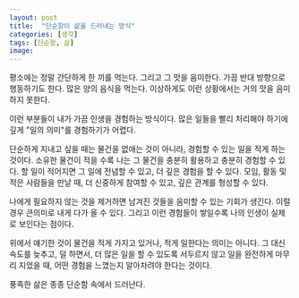 ```yaml
---
layout: post
title:  "단순함이 삶을 드러내는 방식"
categories: [생각]
tags: [단순함, 삶]
image: 
---
```


평소에는 정말 간단하게 한 끼를 먹는다. 그리고 그 맛을 음미한다.
가끔 반대 방향으로 행동하기도 한다. 많은 양의 음식을 먹는다. 이상하게도 이런 상황에서는 거의 맛을 음미하지 못한다.

이런 부분들이 내가 가끔 인생을 경험하는 방식이다. 많은 일들을 빨리 처리해야 하기에 깊게 "일의 의미"를 경험하기가 어렵다.

단순하게 지내고 싶을 때는 물건을 없애는 것이 아니라, 경험할 수 있는 일을 적게 하는 것이다.
소유한 물건이 적을 수록 나는 그 물건을 충분히 활용하고 충분히 경험할 수 있다.
할 일이 적어지면 그 일에 전념할 수 있고, 더 깊은 경험을 할 수 있다.
모임, 활동 및 적은 사람들을 만날 때, 더 신중하게 참여할 수 있고, 깊은 관계를 형성할 수 있다.

나에게 필요하지 않는 것을 제거하면 남겨진 것들을 음미할 수 있는 기회가 생긴다. 이럴 경우 큰의미로 내게 다가 올 수 있다. 그리고 이런 경험들이 쌓일수록 나의 인생이 실제로 보인다는 점이다.

위에서 얘기한 것이 물건을 적게 가지고 있거나, 적게 일한다는 의미는 아니다. 그 대신 속도를 늦추고, 덜 하면서, 더 많은 일을 할 수 있도록 서두르지 않고 일을 완전하게 마무리 지었을 때, 어떤 경험을 느꼈는지 알아차려야 한다는 것이다.

풍족한 삶은 종종 단순함 속에서 드러난다.
